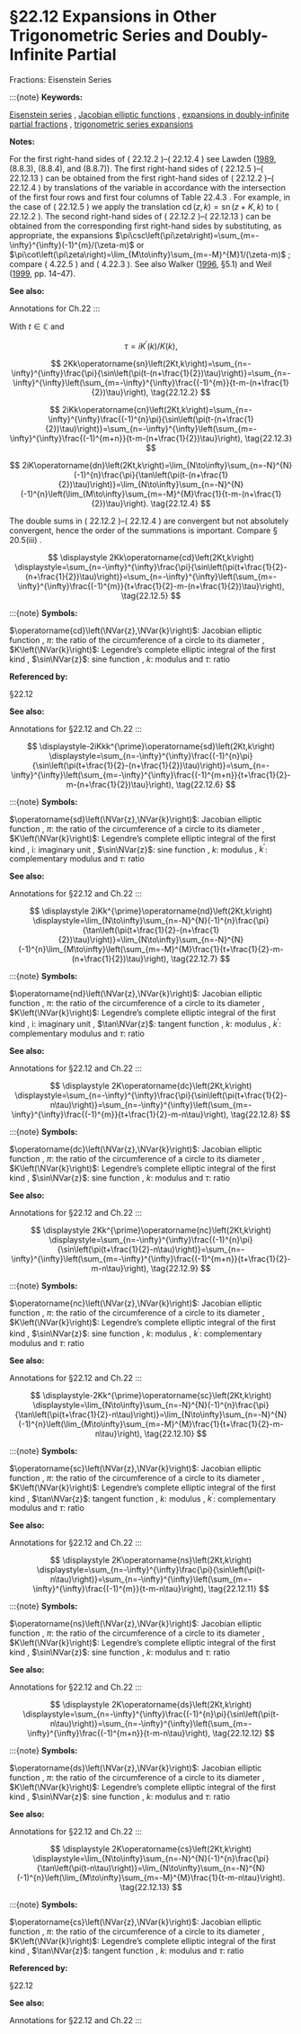 # §22.12 Expansions in Other Trigonometric Series and Doubly-Infinite Partial
Fractions: Eisenstein Series

:::{note}
**Keywords:**

[Eisenstein series](http://dlmf.nist.gov/search/search?q=Eisenstein%20series) , [Jacobian elliptic functions](http://dlmf.nist.gov/search/search?q=Jacobian%20elliptic%20functions) , [expansions in doubly-infinite partial fractions](http://dlmf.nist.gov/search/search?q=expansions%20in%20doubly-infinite%20partial%20fractions) , [trigonometric series expansions](http://dlmf.nist.gov/search/search?q=trigonometric%20series%20expansions)

**Notes:**

For the first right-hand sides of ( 22.12.2 )–( 22.12.4 ) see Lawden ([1989](./bib/L.html#bib1385 "Elliptic Functions and Applications"), (8.8.3), (8.8.4), and (8.8.7)). The first right-hand sides of ( 22.12.5 )–( 22.12.13 ) can be obtained from the first right-hand sides of ( 22.12.2 )–( 22.12.4 ) by translations of the variable in accordance with the intersection of the first four rows and first four columns of Table 22.4.3 . For example, in the case of ( 22.12.5 ) we apply the translation $\operatorname{cd}\left(z,k\right)=\operatorname{sn}\left(z+K,k\right)$ to ( 22.12.2 ). The second right-hand sides of ( 22.12.2 )–( 22.12.13 ) can be obtained from the corresponding first right-hand sides by substituting, as appropriate, the expansions $\pi\csc\left(\pi\zeta\right)=\sum_{m=-\infty}^{\infty}(-1)^{m}/(\zeta-m)$ or $\pi\cot\left(\pi\zeta\right)=\lim_{M\to\infty}\sum_{m=-M}^{M}1/(\zeta-m)$ ; compare ( 4.22.5 ) and ( 4.22.3 ). See also Walker ([1996](./bib/W.html#bib2359 "Elliptic Functions. A Constructive Approach"), §5.1) and Weil ([1999](./bib/W.html#bib2387 "Elliptic Functions According to Eisenstein and Kronecker"), pp. 14–47).

**See also:**

Annotations for Ch.22
:::

With $t\in\mathbb{C}$ and


<a id="E1"></a>
$$
\tau=i{K^{\prime}}\left(k\right)/K\left(k\right), \tag{22.12.1}
$$


<a id="E2"></a>
$$
2Kk\operatorname{sn}\left(2Kt,k\right)=\sum_{n=-\infty}^{\infty}\frac{\pi}{\sin\left(\pi(t-(n+\frac{1}{2})\tau)\right)}=\sum_{n=-\infty}^{\infty}\left(\sum_{m=-\infty}^{\infty}\frac{(-1)^{m}}{t-m-(n+\frac{1}{2})\tau}\right), \tag{22.12.2}
$$


<a id="E3"></a>
$$
2iKk\operatorname{cn}\left(2Kt,k\right)=\sum_{n=-\infty}^{\infty}\frac{(-1)^{n}\pi}{\sin\left(\pi(t-(n+\frac{1}{2})\tau)\right)}=\sum_{n=-\infty}^{\infty}\left(\sum_{m=-\infty}^{\infty}\frac{(-1)^{m+n}}{t-m-(n+\frac{1}{2})\tau}\right), \tag{22.12.3}
$$


<a id="E4"></a>
$$
2iK\operatorname{dn}\left(2Kt,k\right)=\lim_{N\to\infty}\sum_{n=-N}^{N}(-1)^{n}\frac{\pi}{\tan\left(\pi(t-(n+\frac{1}{2})\tau)\right)}=\lim_{N\to\infty}\sum_{n=-N}^{N}(-1)^{n}\left(\lim_{M\to\infty}\sum_{m=-M}^{M}\frac{1}{t-m-(n+\frac{1}{2})\tau}\right). \tag{22.12.4}
$$

The double sums in ( 22.12.2 )–( 22.12.4 ) are convergent but not absolutely convergent, hence the order of the summations is important. Compare § 20.5(iii) .

<a id="EGx1"></a>

$$
\displaystyle 2Kk\operatorname{cd}\left(2Kt,k\right) \displaystyle=\sum_{n=-\infty}^{\infty}\frac{\pi}{\sin\left(\pi(t+\frac{1}{2}-(n+\frac{1}{2})\tau)\right)}=\sum_{n=-\infty}^{\infty}\left(\sum_{m=-\infty}^{\infty}\frac{(-1)^{m}}{t+\frac{1}{2}-m-(n+\frac{1}{2})\tau}\right), \tag{22.12.5}
$$

:::{note}
**Symbols:**

$\operatorname{cd}\left(\NVar{z},\NVar{k}\right)$: Jacobian elliptic function , $\pi$: the ratio of the circumference of a circle to its diameter , $K\left(\NVar{k}\right)$: Legendre’s complete elliptic integral of the first kind , $\sin\NVar{z}$: sine function , $k$: modulus and $\tau$: ratio

**Referenced by:**

§22.12

**See also:**

Annotations for §22.12 and Ch.22
:::

$$
\displaystyle-2iKkk^{\prime}\operatorname{sd}\left(2Kt,k\right) \displaystyle=\sum_{n=-\infty}^{\infty}\frac{(-1)^{n}\pi}{\sin\left(\pi(t+\frac{1}{2}-(n+\frac{1}{2})\tau)\right)}=\sum_{n=-\infty}^{\infty}\left(\sum_{m=-\infty}^{\infty}\frac{(-1)^{m+n}}{t+\frac{1}{2}-m-(n+\frac{1}{2})\tau}\right), \tag{22.12.6}
$$

:::{note}
**Symbols:**

$\operatorname{sd}\left(\NVar{z},\NVar{k}\right)$: Jacobian elliptic function , $\pi$: the ratio of the circumference of a circle to its diameter , $K\left(\NVar{k}\right)$: Legendre’s complete elliptic integral of the first kind , $\mathrm{i}$: imaginary unit , $\sin\NVar{z}$: sine function , $k$: modulus , $k^{\prime}$: complementary modulus and $\tau$: ratio

**See also:**

Annotations for §22.12 and Ch.22
:::

$$
\displaystyle 2iKk^{\prime}\operatorname{nd}\left(2Kt,k\right) \displaystyle=\lim_{N\to\infty}\sum_{n=-N}^{N}(-1)^{n}\frac{\pi}{\tan\left(\pi(t+\frac{1}{2}-(n+\frac{1}{2})\tau)\right)}=\lim_{N\to\infty}\sum_{n=-N}^{N}(-1)^{n}\lim_{M\to\infty}\left(\sum_{m=-M}^{M}\frac{1}{t+\frac{1}{2}-m-(n+\frac{1}{2})\tau}\right), \tag{22.12.7}
$$

:::{note}
**Symbols:**

$\operatorname{nd}\left(\NVar{z},\NVar{k}\right)$: Jacobian elliptic function , $\pi$: the ratio of the circumference of a circle to its diameter , $K\left(\NVar{k}\right)$: Legendre’s complete elliptic integral of the first kind , $\mathrm{i}$: imaginary unit , $\tan\NVar{z}$: tangent function , $k$: modulus , $k^{\prime}$: complementary modulus and $\tau$: ratio

**See also:**

Annotations for §22.12 and Ch.22
:::

$$
\displaystyle 2K\operatorname{dc}\left(2Kt,k\right) \displaystyle=\sum_{n=-\infty}^{\infty}\frac{\pi}{\sin\left(\pi(t+\frac{1}{2}-n\tau)\right)}=\sum_{n=-\infty}^{\infty}\left(\sum_{m=-\infty}^{\infty}\frac{(-1)^{m}}{t+\frac{1}{2}-m-n\tau}\right), \tag{22.12.8}
$$

:::{note}
**Symbols:**

$\operatorname{dc}\left(\NVar{z},\NVar{k}\right)$: Jacobian elliptic function , $\pi$: the ratio of the circumference of a circle to its diameter , $K\left(\NVar{k}\right)$: Legendre’s complete elliptic integral of the first kind , $\sin\NVar{z}$: sine function , $k$: modulus and $\tau$: ratio

**See also:**

Annotations for §22.12 and Ch.22
:::

$$
\displaystyle 2Kk^{\prime}\operatorname{nc}\left(2Kt,k\right) \displaystyle=\sum_{n=-\infty}^{\infty}\frac{(-1)^{n}\pi}{\sin\left(\pi(t+\frac{1}{2}-n\tau)\right)}=\sum_{n=-\infty}^{\infty}\left(\sum_{m=-\infty}^{\infty}\frac{(-1)^{m+n}}{t+\frac{1}{2}-m-n\tau}\right), \tag{22.12.9}
$$

:::{note}
**Symbols:**

$\operatorname{nc}\left(\NVar{z},\NVar{k}\right)$: Jacobian elliptic function , $\pi$: the ratio of the circumference of a circle to its diameter , $K\left(\NVar{k}\right)$: Legendre’s complete elliptic integral of the first kind , $\sin\NVar{z}$: sine function , $k$: modulus , $k^{\prime}$: complementary modulus and $\tau$: ratio

**See also:**

Annotations for §22.12 and Ch.22
:::

$$
\displaystyle-2Kk^{\prime}\operatorname{sc}\left(2Kt,k\right) \displaystyle=\lim_{N\to\infty}\sum_{n=-N}^{N}(-1)^{n}\frac{\pi}{\tan\left(\pi(t+\frac{1}{2}-n\tau)\right)}=\lim_{N\to\infty}\sum_{n=-N}^{N}(-1)^{n}\left(\lim_{M\to\infty}\sum_{m=-M}^{M}\frac{1}{t+\frac{1}{2}-m-n\tau}\right), \tag{22.12.10}
$$

:::{note}
**Symbols:**

$\operatorname{sc}\left(\NVar{z},\NVar{k}\right)$: Jacobian elliptic function , $\pi$: the ratio of the circumference of a circle to its diameter , $K\left(\NVar{k}\right)$: Legendre’s complete elliptic integral of the first kind , $\tan\NVar{z}$: tangent function , $k$: modulus , $k^{\prime}$: complementary modulus and $\tau$: ratio

**See also:**

Annotations for §22.12 and Ch.22
:::

$$
\displaystyle 2K\operatorname{ns}\left(2Kt,k\right) \displaystyle=\sum_{n=-\infty}^{\infty}\frac{\pi}{\sin\left(\pi(t-n\tau)\right)}=\sum_{n=-\infty}^{\infty}\left(\sum_{m=-\infty}^{\infty}\frac{(-1)^{m}}{t-m-n\tau}\right), \tag{22.12.11}
$$

:::{note}
**Symbols:**

$\operatorname{ns}\left(\NVar{z},\NVar{k}\right)$: Jacobian elliptic function , $\pi$: the ratio of the circumference of a circle to its diameter , $K\left(\NVar{k}\right)$: Legendre’s complete elliptic integral of the first kind , $\sin\NVar{z}$: sine function , $k$: modulus and $\tau$: ratio

**See also:**

Annotations for §22.12 and Ch.22
:::

$$
\displaystyle 2K\operatorname{ds}\left(2Kt,k\right) \displaystyle=\sum_{n=-\infty}^{\infty}\frac{(-1)^{n}\pi}{\sin\left(\pi(t-n\tau)\right)}=\sum_{n=-\infty}^{\infty}\left(\sum_{m=-\infty}^{\infty}\frac{(-1)^{m+n}}{t-m-n\tau}\right), \tag{22.12.12}
$$

:::{note}
**Symbols:**

$\operatorname{ds}\left(\NVar{z},\NVar{k}\right)$: Jacobian elliptic function , $\pi$: the ratio of the circumference of a circle to its diameter , $K\left(\NVar{k}\right)$: Legendre’s complete elliptic integral of the first kind , $\sin\NVar{z}$: sine function , $k$: modulus and $\tau$: ratio

**See also:**

Annotations for §22.12 and Ch.22
:::

$$
\displaystyle 2K\operatorname{cs}\left(2Kt,k\right) \displaystyle=\lim_{N\to\infty}\sum_{n=-N}^{N}(-1)^{n}\frac{\pi}{\tan\left(\pi(t-n\tau)\right)}=\lim_{N\to\infty}\sum_{n=-N}^{N}(-1)^{n}\left(\lim_{M\to\infty}\sum_{m=-M}^{M}\frac{1}{t-m-n\tau}\right). \tag{22.12.13}
$$

:::{note}
**Symbols:**

$\operatorname{cs}\left(\NVar{z},\NVar{k}\right)$: Jacobian elliptic function , $\pi$: the ratio of the circumference of a circle to its diameter , $K\left(\NVar{k}\right)$: Legendre’s complete elliptic integral of the first kind , $\tan\NVar{z}$: tangent function , $k$: modulus and $\tau$: ratio

**Referenced by:**

§22.12

**See also:**

Annotations for §22.12 and Ch.22
:::
